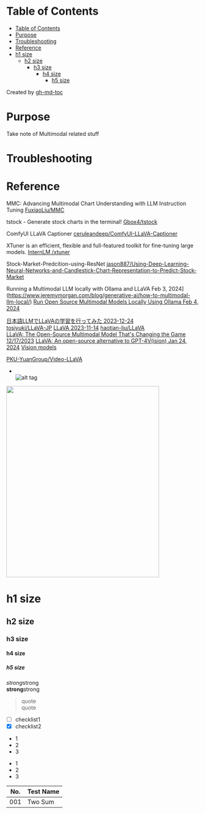 Table of Contents
=================

   * [Table of Contents](#table-of-contents)
   * [Purpose](#purpose)
   * [Troubleshooting](#troubleshooting)
   * [Reference](#reference)
   * [h1 size](#h1-size)
      * [h2 size](#h2-size)
         * [h3 size](#h3-size)
            * [h4 size](#h4-size)
               * [h5 size](#h5-size)

Created by [gh-md-toc](https://github.com/ekalinin/github-markdown-toc)

 
# Purpose
Take note of Multimodal related stuff



# Troubleshooting


# Reference
MMC: Advancing Multimodal Chart Understanding with LLM Instruction Tuning
[FuxiaoLiu/MMC ](https://github.com/FuxiaoLiu/MMC?tab=readme-ov-file)


tstock - Generate stock charts in the terminal! 
[ Gbox4/tstock](https://github.com/Gbox4/tstock)

ComfyUI LLaVA Captioner
[ ceruleandeep/ComfyUI-LLaVA-Captioner](https://github.com/ceruleandeep/ComfyUI-LLaVA-Captioner)


XTuner is an efficient, flexible and full-featured toolkit for fine-tuning large models.
[InternLM /xtuner](https://github.com/InternLM/xtuner)


Stock-Market-Predcition-using-ResNet
[ jason887/Using-Deep-Learning-Neural-Networks-and-Candlestick-Chart-Representation-to-Predict-Stock-Market](https://github.com/jason887/Using-Deep-Learning-Neural-Networks-and-Candlestick-Chart-Representation-to-Predict-Stock-Market)

Running a Multimodal LLM locally with Ollama and LLaVA Feb 3, 2024](https://www.jeremymorgan.com/blog/generative-ai/how-to-multimodal-llm-local/)
[Run Open Source Multimodal Models Locally Using Ollama Feb 4, 2024](https://medium.com/@sudarshan-koirala/run-open-source-multimodal-models-locally-using-ollama-24cb1bb8b955)

[日本語LLMでLLaVAの学習を行ってみた 2023-12-24](https://qiita.com/toshi_456/items/248005a842725f9406e3)  
[tosiyuki/LLaVA-JP](https://github.com/tosiyuki/LLaVA-JP/tree/main)
[LLaVA 2023-11-14](https://qiita.com/fuyu_quant/items/2692198b65d9763b45a2)
[haotian-liu/LLaVA](https://github.com/haotian-liu/LLaVA)  
[LLaVA: The Open-Source Multimodal Model That's Changing the Game 12/17/2023](https://cheatsheet.md/llm-leaderboard/LLaVA)
[LLaVA: An open-source alternative to GPT-4V(ision) Jan 24, 2024](https://towardsdatascience.com/llava-an-open-source-alternative-to-gpt-4v-ision-b06f88ce8efa)
[Vision models](https://ollama.com/blog/vision-models)

[PKU-YuanGroup/Video-LLaVA](https://github.com/PKU-YuanGroup/Video-LLaVA)

* []()  
![alt tag]()
<img src="" width="400" height="500">  

# h1 size

## h2 size

### h3 size

#### h4 size

##### h5 size

*strong*strong  
**strong**strong  

> quote  
> quote

- [ ] checklist1
- [x] checklist2

* 1
* 2
* 3

- 1
- 2
- 3

No. | Test Name 
------------------------------------ | --------------------------------------------- | 
001 | Two Sum

